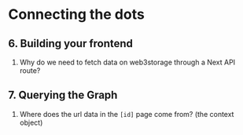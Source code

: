 # Connecting the dots

## 6. Building your frontend

1. Why do we need to fetch data on web3storage through a Next API route?

## 7. Querying the Graph

1. Where does the url data in the `[id]` page come from? (the context object)
